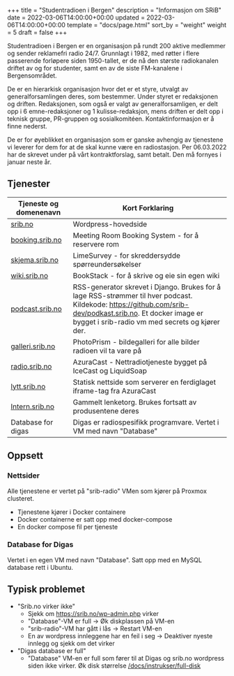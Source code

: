 +++
title = "Studentradioen i Bergen"
description = "Informasjon om SRiB"
date = 2022-03-06T14:00:00+00:00
updated = 2022-03-06T14:00:00+00:00
template = "docs/page.html"
sort_by = "weight"
weight = 5
draft = false
+++

Studentradioen i Bergen er en organisasjon på rundt 200 aktive medlemmer og
sender reklamefri radio 24/7. Grunnlagt i 1982, med røtter i flere passerende
forløpere siden 1950-tallet, er de nå den største radiokanalen driftet av og for
studenter, samt en av de siste FM-kanalene i Bergensområdet.

De er en hierarkisk organisasjon hvor det er et styre, utvalgt av
generalforsamlingen deres, som bestemmer. Under styret er redaksjonen og
driften. Redaksjonen, som også er valgt av generalforsamligen, er delt opp i 6
emne-redaksjoner og 1 kulisse-redaksjon, mens driften er delt opp i teknisk
gruppe, PR-gruppen og sosialkomitéen. Kontaktinformasjon er å finne nederst.

De er for øyeblikket en organisasjon som er ganske avhengig av tjenestene vi
leverer for dem for at de skal kunne være en radiostasjon. Per 06.03.2022 har de
skrevet under på vårt kontraktforslag, samt betalt. Den må fornyes i januar
neste år.

## Tjenester

| Tjeneste og domenenavn             | Kort Forklaring                                                                                                                                                                                               |
| ---------------------------------- | ------------------------------------------------------------------------------------------------------------------------------------------------------------------------------------------------------------- |
| [srib.no](srib.no)                 | Wordpress-hovedside                                                                                                                                                                                           |
| [booking.srib.no](https://booking.srib.no) | Meeting Room Booking System - for å reservere rom                                                                                                                                                             |
| [skjema.srib.no](https://skjema.srib.no)   | LimeSurvey - for skreddersydde spørreundersøkelser                                                                                                                                                            |
| [wiki.srib.no](https://wiki.srib.no)       | BookStack - for å skrive og eie sin egen wiki                                                                                                                                                                 |
| [podcast.srib.no](https://podcast.srib.no) | RSS-generator skrevet i Django. Brukes for å lage RSS-strømmer til hver podcast. Kildekode: https://github.com/srib-dev/podkast.srib.no. Et docker image er bygget i srib-radio vm med secrets og kjører der. |
| [galleri.srib.no](https://galleri.srib.no) | PhotoPrism - bildegalleri for alle bilder radioen vil ta vare på                                                                                                                                              |
| [radio.srib.no](https://radio.srib.no)     | AzuraCast - Nettradiotjeneste bygget på IceCast og LiquidSoap                                                                                                                                                 |
| [lytt.srib.no](https://lytt.srib.no)       | Statisk nettside som serverer en ferdiglaget iframe-tag fra AzuraCast                                                                                                                                         |
| [Intern.srib.no](https://intern.srib.no)   | Gammelt lenketorg. Brukes fortsatt av produsentene deres                                                                                                                                                      |
| Database for digas                 | Digas er radiospesifikk programvare. Vertet i VM med navn "Database"                                                                                                                                          |

## Oppsett

### Nettsider

Alle tjenestene er vertet på "srib-radio" VMen som kjører på Proxmox clusteret.

- Tjenestene kjører i Docker containere
- Docker containerne er satt opp med docker-compose
- En docker compose fil per tjeneste

### Database for Digas

Vertet i en egen VM med navn "Database". Satt opp med en MySQL database rett i
Ubuntu.

## Typisk problemet

- "Srib.no virker ikke"
  - Sjekk om https://srib.no/wp-admin.php virker
  - "Database"-VM er full -> Øk diskplassen på VM-en
  - "srib-radio"-VM har gått i lås -> Restart VM-en
  - En av wordpress innleggene har en feil i seg -> Deaktiver nyeste innlegg og
    sjekk om det virker
- "Digas database er full"
  - "Database" VM-en er full som fører til at Digas og srib.no wordpress siden
    ikke virker. Øk disk størrelse
    [/docs/instrukser/full-disk](/docs/instrukser/full-disk/)
